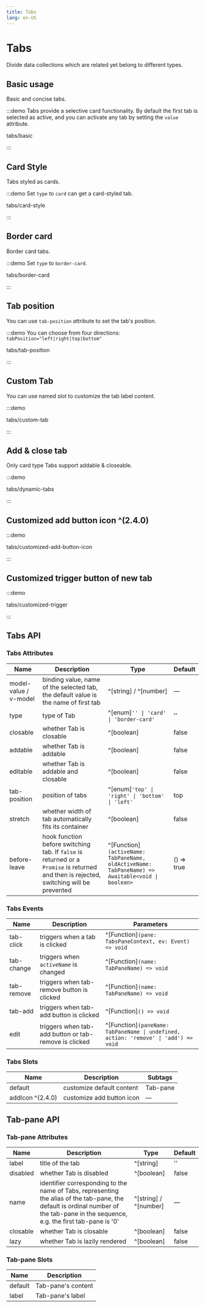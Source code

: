 ```yaml
---
title: Tabs
lang: en-US
---
```


# Tabs

Divide data collections which are related yet belong to different types.

## Basic usage

Basic and concise tabs.

:::demo Tabs provide a selective card functionality. By default the first tab is selected as active, and you can activate any tab by setting the `value` attribute.

tabs/basic

:::

## Card Style

Tabs styled as cards.

:::demo Set `type` to `card` can get a card-styled tab.

tabs/card-style

:::

## Border card

Border card tabs.

:::demo Set `type` to `border-card`.

tabs/border-card

:::

## Tab position

You can use `tab-position` attribute to set the tab's position.

:::demo You can choose from four directions: `tabPosition="left|right|top|bottom"`

tabs/tab-position

:::

## Custom Tab

You can use named slot to customize the tab label content.

:::demo

tabs/custom-tab

:::

## Add & close tab

Only card type Tabs support addable & closeable.

:::demo

tabs/dynamic-tabs

:::

## Customized add button icon ^(2.4.0)

:::demo

tabs/customized-add-button-icon

:::

## Customized trigger button of new tab

:::demo

tabs/customized-trigger

:::

## Tabs API

### Tabs Attributes

| Name                  | Description                                                                                                                             | Type                                                                                             | Default    |
| --------------------- | --------------------------------------------------------------------------------------------------------------------------------------- | ------------------------------------------------------------------------------------------------ | ---------- |
| model-value / v-model | binding value, name of the selected tab, the default value is the name of first tab                                                     | ^[string] / ^[number]                                                                            | —          |
| type                  | type of Tab                                                                                                                             | ^[enum]`'' \| 'card' \| 'border-card'`                                                           | ''         |
| closable              | whether Tab is closable                                                                                                                 | ^[boolean]                                                                                       | false      |
| addable               | whether Tab is addable                                                                                                                  | ^[boolean]                                                                                       | false      |
| editable              | whether Tab is addable and closable                                                                                                     | ^[boolean]                                                                                       | false      |
| tab-position          | position of tabs                                                                                                                        | ^[enum]`'top' \| 'right' \| 'bottom' \| 'left'`                                                  | top        |
| stretch               | whether width of tab automatically fits its container                                                                                   | ^[boolean]                                                                                       | false      |
| before-leave          | hook function before switching tab. If `false` is returned or a `Promise` is returned and then is rejected, switching will be prevented | ^[Function]`(activeName: TabPaneName, oldActiveName: TabPaneName) => Awaitable<void \| boolean>` | () => true |

### Tabs Events

| Name       | Description                                           | Parameters                                                                           |
| ---------- | ----------------------------------------------------- | ------------------------------------------------------------------------------------ |
| tab-click  | triggers when a tab is clicked                        | ^[Function]`(pane: TabsPaneContext, ev: Event) => void`                              |
| tab-change | triggers when `activeName` is changed                 | ^[Function]`(name: TabPaneName) => void`                                             |
| tab-remove | triggers when tab-remove button is clicked            | ^[Function]`(name: TabPaneName) => void`                                             |
| tab-add    | triggers when tab-add button is clicked               | ^[Function]`() => void`                                                              |
| edit       | triggers when tab-add button or tab-remove is clicked | ^[Function]`(paneName: TabPaneName \| undefined, action: 'remove' \| 'add') => void` |

### Tabs Slots

| Name             | Description               | Subtags  |
| ---------------- | ------------------------- | -------- |
| default          | customize default content | Tab-pane |
| addIcon ^(2.4.0) | customize add button icon | —        |

## Tab-pane API

### Tab-pane Attributes

| Name     | Description                                                                                                                                                                         | Type                  | Default |
| -------- | ----------------------------------------------------------------------------------------------------------------------------------------------------------------------------------- | --------------------- | ------- |
| label    | title of the tab                                                                                                                                                                    | ^[string]             | ''      |
| disabled | whether Tab is disabled                                                                                                                                                             | ^[boolean]            | false   |
| name     | identifier corresponding to the name of Tabs, representing the alias of the tab-pane, the default is ordinal number of the tab-pane in the sequence, e.g. the first tab-pane is '0' | ^[string] / ^[number] | —       |
| closable | whether Tab is closable                                                                                                                                                             | ^[boolean]            | false   |
| lazy     | whether Tab is lazily rendered                                                                                                                                                      | ^[boolean]            | false   |

### Tab-pane Slots

| Name    | Description        |
| ------- | ------------------ |
| default | Tab-pane's content |
| label   | Tab-pane's label   |

